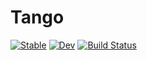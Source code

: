 # Tango

[![Stable](https://img.shields.io/badge/docs-stable-blue.svg)](https://marcoso96.github.io/Tango.jl/stable/)
[![Dev](https://img.shields.io/badge/docs-dev-blue.svg)](https://marcoso96.github.io/Tango.jl/dev/)
[![Build Status](https://github.com/marcoso96/Tango.jl/actions/workflows/CI.yml/badge.svg?branch=main)](https://github.com/marcoso96/Tango.jl/actions/workflows/CI.yml?query=branch%3Amain)

